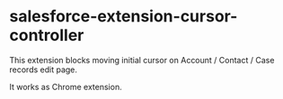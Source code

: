 salesforce-extension-cursor-controller
======================================
This extension blocks moving initial cursor on Account / Contact / Case records edit page.

It works as Chrome extension.
